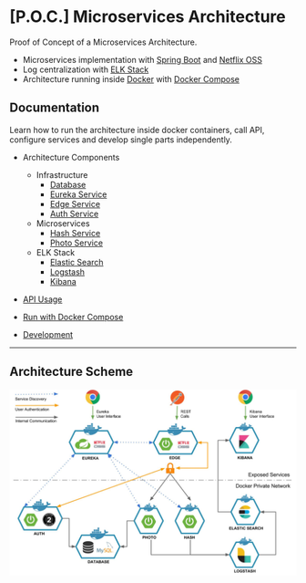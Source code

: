 # [P.O.C.] Microservices Architecture

Proof of Concept of a Microservices Architecture.

* Microservices implementation with [Spring Boot](https://spring.io/projects/spring-boot) and [Netflix OSS](https://netflix.github.io/)
* Log centralization with [ELK Stack](https://www.elastic.co/elk-stack)
* Architecture running inside [Docker](https://www.docker.com/) with [Docker Compose](https://docs.docker.com/compose/)

## Documentation

Learn how to run the architecture inside docker containers, call API, configure services and develop single parts independently.

* Architecture Components
    * Infrastructure
        * [Database](docs/components/Database.md)
        * [Eureka Service](docs/components/Eureka.md)
        * [Edge Service](/)
        * [Auth Service](/)
    * Microservices
        * [Hash Service](/)
        * [Photo Service](/)
    * ELK Stack
        * [Elastic Search](/)
        * [Logstash](/)
        * [Kibana](/)

* [API Usage](docs/api/README.md)
* [Run with Docker Compose](docs/docker-compose/README.md)
* [Development](docs/development/README.md)

---

## Architecture Scheme

![architecture](docs/architecture.jpg 'Architecture Scheme')
